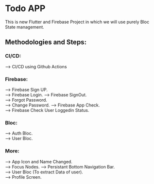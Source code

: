 # Todo APP

This is new Flutter and Firebase Project in which we will use purely Bloc State management.

## Methodologies and Steps:

### CI/CD:
--> CI/CD using Github Actions  

### Firebase:
--> Firebase Sign UP.  
--> Firebase Login. 
--> Firebase SignOut.  
--> Forgot Password.  
--> Change Password. 
--> Firebase App Check.  
--> Firebase Check User Loggedin Status.  

### Bloc:
--> Auth Bloc.  
--> User Bloc.  

### More:
--> App Icon and Name Changed.  
--> Focus Nodes.
--> Persistant Bottom Navigation Bar.  
--> User Bloc (To extract Data of user).  
--> Profile Screen.  
 
